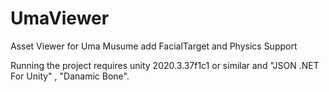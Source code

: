 # UmaViewer
Asset Viewer for Uma Musume
add FacialTarget and Physics Support

Running the project requires unity 2020.3.37f1c1 or similar and "JSON .NET For Unity" , "Danamic Bone".
